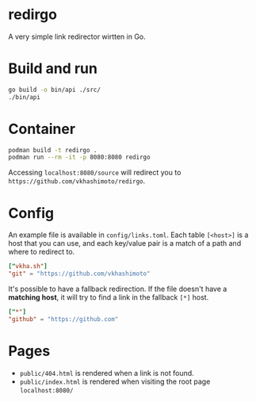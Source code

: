 # redirgo

A very simple link redirector wirtten in Go.

# Build and run
```bash
go build -o bin/api ./src/
./bin/api
```

# Container
```bash
podman build -t redirgo .
podman run --rm -it -p 8080:8080 redirgo
```

Accessing `localhost:8080/source` will redirect you to `https://github.com/vkhashimoto/redirgo`.

# Config
An example file is available in `config/links.toml`. 
Each table `[<host>]` is a host that you can use, and each key/value pair is a match of a path and where to redirect to.

```toml
["vkha.sh"]
"git" = "https://github.com/vkhashimoto"
```

It's possible to have a fallback redirection. If the file doesn't have a **matching host**, it will try to find a link in the fallback `[*]` host.

```toml
["*"]
"github" = "https://github.com"
```

# Pages
- `public/404.html` is rendered when a link is not found.
- `public/index.html` is rendered when visiting the root page `localhost:8080/`
